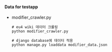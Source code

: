 #### Data for testapp
- modifier_crawler.py
    ```
    # eu4 wiki 데이터 크롤링
    python modifier_crawler.py
  
    # django database에 데이터 적용
    python manage.py loaddata modifier_data.json
    ```